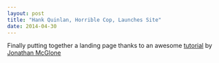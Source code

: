 ```yaml
---
layout: post
title: "Hank Quinlan, Horrible Cop, Launches Site"
date: 2014-04-30
---
```


Finally putting together a landing page thanks to an awesome [tutorial](http://jmcglone.com/guides/github-pages) by [Jonathan McGlone](http://jmcglone.com)
